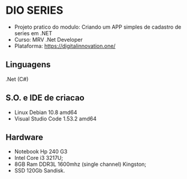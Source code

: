 # DIO SERIES

 - Projeto pratico do modulo: Criando um APP simples de cadastro de series em .NET
 - Curso: MRV .Net Developer
 - Plataforma: https://digitalinnovation.one/

## Linguagens
.Net (C#)

## S.O. e IDE de criacao
 - Linux Debian 10.8 amd64
 - Visual Studio Code 1.53.2 amd64

## Hardware
 - Notebook Hp 240 G3
 - Intel Core i3 3217U;
 - 8GB Ram DDR3L 1600mhz (single channel) Kingston;
 - SSD 120Gb Sandisk.  
